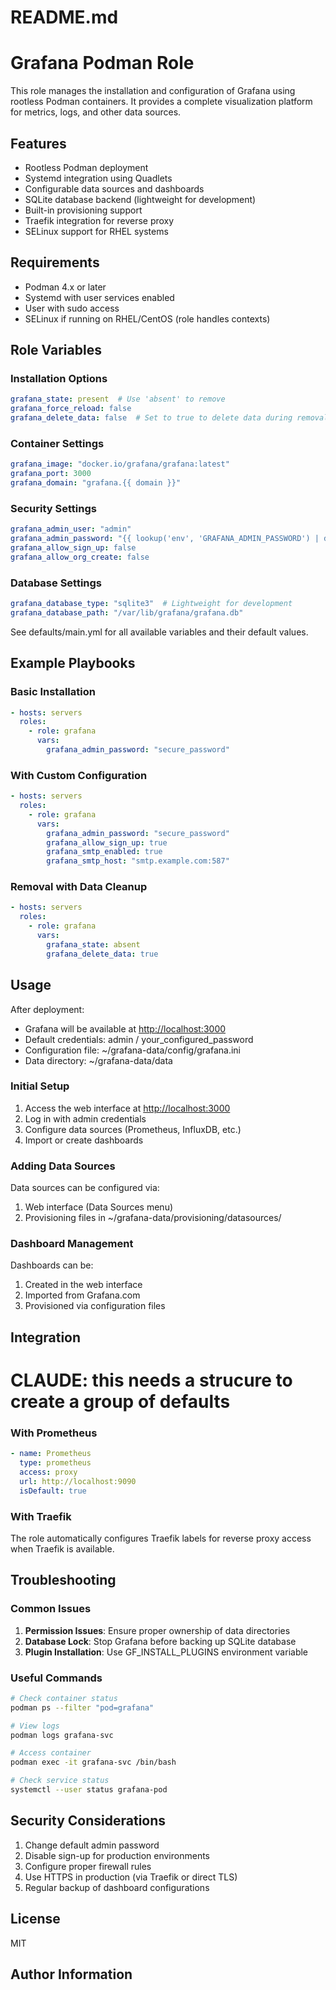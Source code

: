 # README.md

# Grafana Podman Role

This role manages the installation and configuration of Grafana using rootless Podman containers. It provides a complete visualization platform for metrics, logs, and other data sources.

## Features

- Rootless Podman deployment
- Systemd integration using Quadlets
- Configurable data sources and dashboards
- SQLite database backend (lightweight for development)
- Built-in provisioning support
- Traefik integration for reverse proxy
- SELinux support for RHEL systems

## Requirements

- Podman 4.x or later
- Systemd with user services enabled
- User with sudo access
- SELinux if running on RHEL/CentOS (role handles contexts)

## Role Variables

### Installation Options

```yaml
grafana_state: present  # Use 'absent' to remove
grafana_force_reload: false
grafana_delete_data: false  # Set to true to delete data during removal
```

### Container Settings

```yaml
grafana_image: "docker.io/grafana/grafana:latest"
grafana_port: 3000
grafana_domain: "grafana.{{ domain }}"
```

### Security Settings

```yaml
grafana_admin_user: "admin"
grafana_admin_password: "{{ lookup('env', 'GRAFANA_ADMIN_PASSWORD') | default('changeme') }}"
grafana_allow_sign_up: false
grafana_allow_org_create: false
```

### Database Settings

```yaml
grafana_database_type: "sqlite3"  # Lightweight for development
grafana_database_path: "/var/lib/grafana/grafana.db"
```

See defaults/main.yml for all available variables and their default values.

## Example Playbooks

### Basic Installation

```yaml
- hosts: servers
  roles:
    - role: grafana
      vars:
        grafana_admin_password: "secure_password"
```

### With Custom Configuration

```yaml
- hosts: servers
  roles:
    - role: grafana
      vars:
        grafana_admin_password: "secure_password"
        grafana_allow_sign_up: true
        grafana_smtp_enabled: true
        grafana_smtp_host: "smtp.example.com:587"
```

### Removal with Data Cleanup

```yaml
- hosts: servers
  roles:
    - role: grafana
      vars:
        grafana_state: absent
        grafana_delete_data: true
```

## Usage

After deployment:

- Grafana will be available at <http://localhost:3000>
- Default credentials: admin / your_configured_password
- Configuration file: ~/grafana-data/config/grafana.ini
- Data directory: ~/grafana-data/data

### Initial Setup

1. Access the web interface at <http://localhost:3000>
2. Log in with admin credentials
3. Configure data sources (Prometheus, InfluxDB, etc.)
4. Import or create dashboards

### Adding Data Sources

Data sources can be configured via:

1. Web interface (Data Sources menu)
2. Provisioning files in ~/grafana-data/provisioning/datasources/

### Dashboard Management

Dashboards can be:

1. Created in the web interface
2. Imported from Grafana.com
3. Provisioned via configuration files

## Integration

# CLAUDE:  this needs a strucure to create a group of defaults

### With Prometheus

```yaml
- name: Prometheus
  type: prometheus
  access: proxy
  url: http://localhost:9090
  isDefault: true
```

### With Traefik

The role automatically configures Traefik labels for reverse proxy access when Traefik is available.

## Troubleshooting

### Common Issues

1. **Permission Issues**: Ensure proper ownership of data directories
2. **Database Lock**: Stop Grafana before backing up SQLite database
3. **Plugin Installation**: Use GF_INSTALL_PLUGINS environment variable

### Useful Commands

```bash
# Check container status
podman ps --filter "pod=grafana"

# View logs
podman logs grafana-svc

# Access container
podman exec -it grafana-svc /bin/bash

# Check service status
systemctl --user status grafana-pod
```

## Security Considerations

1. Change default admin password
2. Disable sign-up for production environments
3. Configure proper firewall rules
4. Use HTTPS in production (via Traefik or direct TLS)
5. Regular backup of dashboard configurations

## License

MIT

## Author Information
